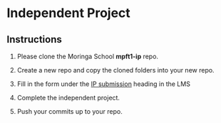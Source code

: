 # Independent Project

## Instructions
  1) Please clone the Moringa School **mpft1-ip** repo.

  2) Create a new repo and copy the cloned folders into your new repo.

  3) Fill in the form under the [IP submission](http://moringaprep-ft.herokuapp.com/#10.html) heading in the LMS

  4) Complete the independent project.
  
  5) Push your commits up to your repo.
